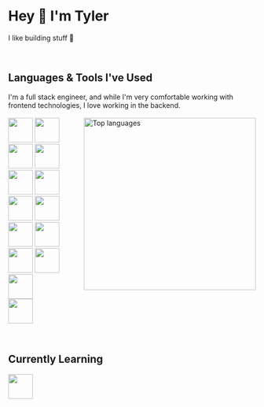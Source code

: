 # Hey 👋 I'm Tyler

I like building stuff 👷

<br />

 ## Languages & Tools I've Used <br />
 I'm a full stack engineer, and while I'm very comfortable working with frontend technologies, I love working in the backend. <br /> <br />
 <a href="https://github.com/tylerbroadway">
  <img align="right" width="350" src="https://github-readme-stats.vercel.app/api/top-langs/?username=tylerbroadway&layout=compact&theme=react" alt="Top languages" />
</a>
 <img style="height:50px" src="https://cdn.jsdelivr.net/gh/devicons/devicon/icons/html5/html5-plain-wordmark.svg" />
 <img style="height:50px" src="https://cdn.jsdelivr.net/gh/devicons/devicon/icons/css3/css3-plain-wordmark.svg" />
 <img style="height:50px" src="https://cdn.jsdelivr.net/gh/devicons/devicon/icons/javascript/javascript-plain.svg" />
 <img style="height:50px" src="https://cdn.jsdelivr.net/gh/devicons/devicon/icons/typescript/typescript-plain.svg" />
 <img style="height:50px" src="https://cdn.jsdelivr.net/gh/devicons/devicon/icons/react/react-original.svg" />
 <img style="height:50px" src="https://cdn.jsdelivr.net/gh/devicons/devicon@latest/icons/nextjs/nextjs-original.svg" />
 <img style="height:50px" src="https://cdn.jsdelivr.net/gh/devicons/devicon@latest/icons/tailwindcss/tailwindcss-original.svg" />
 <img style="height:50px" src="https://cdn.jsdelivr.net/gh/devicons/devicon/icons/nodejs/nodejs-plain.svg" />
 <img style="height:50px" src="https://cdn.jsdelivr.net/gh/devicons/devicon/icons/python/python-original-wordmark.svg" />
 <img style="height:50px" src="https://cdn.jsdelivr.net/gh/devicons/devicon/icons/graphql/graphql-plain.svg" />
 <img style="height:50px" src="https://cdn.jsdelivr.net/gh/devicons/devicon/icons/mysql/mysql-plain-wordmark.svg" />
 <img style="height:50px" src="https://cdn.jsdelivr.net/gh/devicons/devicon/icons/terraform/terraform-original.svg" />
 <img style="height:50px" src="https://cdn.jsdelivr.net/gh/devicons/devicon@latest/icons/amazonwebservices/amazonwebservices-original-wordmark.svg" />          
 <img style="height:50px" src="https://cdn.jsdelivr.net/gh/devicons/devicon/icons/googlecloud/googlecloud-original.svg" />
 
 <br />
 
 ## Currently Learning
 <img style="height:50px" src="https://cdn.jsdelivr.net/gh/devicons/devicon/icons/go/go-original.svg" />
